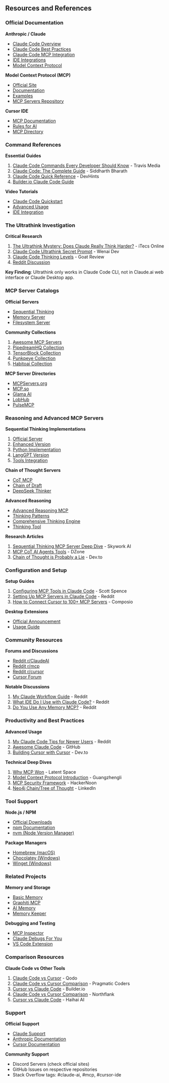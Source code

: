## Resources and References

### Official Documentation

**Anthropic / Claude**
- [Claude Code Overview](https://docs.claude.com/en/docs/claude-code/overview)
- [Claude Code Best Practices](https://anthropic.com/engineering/claude-code-best-practices)
- [Claude Code MCP Integration](https://docs.claude.com/en/docs/claude-code/mcp)
- [IDE Integrations](https://docs.claude.com/en/docs/claude-code/ide-integrations)
- [Model Context Protocol](https://www.anthropic.com/news/model-context-protocol)

**Model Context Protocol (MCP)**
- [Official Site](https://modelcontextprotocol.io)
- [Documentation](https://modelcontextprotocol.io/docs/develop/connect-local-servers)
- [Examples](https://modelcontextprotocol.io/examples)
- [MCP Servers Repository](https://github.com/modelcontextprotocol/servers)

**Cursor IDE**
- [MCP Documentation](https://cursor.com/docs/context/mcp)
- [Rules for AI](https://cursor.com/docs/context/rules)
- [MCP Directory](https://cursor.directory/mcp)

### Command References

**Essential Guides**
1. [Claude Code Commands Every Developer Should Know](https://travis.media/blog/claude-code-commands-developer-should-know/) - Travis Media
2. [Claude Code: The Complete Guide](https://www.siddharthbharath.com/claude-code-the-complete-guide/) - Siddharth Bharath
3. [Claude Code Quick Reference](https://devhints.io/claude-code) - DevHints
4. [Builder.io Claude Code Guide](https://www.builder.io/blog/claude-code)

**Video Tutorials**
- [Claude Code Quickstart](https://www.youtube.com/watch?v=0iGEpx8IeM0)
- [Advanced Usage](https://www.youtube.com/watch?v=UAxr6bWonFs)
- [IDE Integration](https://www.youtube.com/watch?v=XgZ7mtbCrqk)

### The Ultrathink Investigation

**Critical Research**
1. [The Ultrathink Mystery: Does Claude Really Think Harder?](https://itecsonline.com/post/the-ultrathink-mystery-does-claude-really-think-harder) - iTecs Online
2. [Claude Code Ultrathink Secret Prompt](https://www.wenaidev.com/blog/en/claude-code-ultrathink-secret-prompt) - Wenai Dev
3. [Claude Code Thinking Levels](https://goatreview.com/claude-code-thinking-levels-think-ultrathink/) - Goat Review
4. [Reddit Discussion](https://www.reddit.com/r/ClaudeAI/comments/1lpvj7z/ultrathink_task_command/)

**Key Finding**: Ultrathink only works in Claude Code CLI, not in Claude.ai web interface or Claude Desktop app.

### MCP Server Catalogs

**Official Servers**
- [Sequential Thinking](https://github.com/modelcontextprotocol/servers/tree/main/src/sequentialthinking)
- [Memory Server](https://github.com/modelcontextprotocol/servers/tree/main/src/memory)
- [Filesystem Server](https://github.com/modelcontextprotocol/servers/tree/main/src/filesystem)

**Community Collections**
1. [Awesome MCP Servers](https://github.com/wong2/awesome-mcp-servers)
2. [PipedreamHQ Collection](https://github.com/PipedreamHQ/awesome-mcp-servers)
3. [TensorBlock Collection](https://github.com/TensorBlock/awesome-mcp-servers)
4. [Punkpeye Collection](https://github.com/punkpeye/awesome-mcp-servers)
5. [Habitoai Collection](https://github.com/habitoai/awesome-mcp-servers)

**MCP Server Directories**
- [MCPServers.org](https://mcpservers.org)
- [MCP.so](https://mcp.so)
- [Glama AI](https://glama.ai/mcp/servers)
- [LobHub](https://lobehub.com/mcp)
- [PulseMCP](https://www.pulsemcp.com)

### Reasoning and Advanced MCP Servers

**Sequential Thinking Implementations**
1. [Official Server](https://github.com/modelcontextprotocol/servers/tree/main/src/sequentialthinking)
2. [Enhanced Version](https://github.com/arben-adm/mcp-sequential-thinking)
3. [Python Implementation](https://github.com/XD3an/python-sequential-thinking-mcp)
4. [LangGPT Version](https://github.com/LangGPT/sequential-thinking-mcp)
5. [Tools Integration](https://github.com/spences10/mcp-sequentialthinking-tools)

**Chain of Thought Servers**
- [CoT MCP](https://github.com/beverm2391/chain-of-thought-mcp-server)
- [Chain of Draft](https://github.com/brendancopley/mcp-chain-of-draft-prompt-tool)
- [DeepSeek Thinker](https://www.flowhunt.io/mcp-servers/deepseek-thinker-mcp/)

**Advanced Reasoning**
- [Advanced Reasoning MCP](https://lobehub.com/mcp/angrysky56-advanced-reasoning-mcp)
- [Thinking Patterns](https://lobehub.com/mcp/emmahyde-thinking-patterns)
- [Comprehensive Thinking Engine](https://github.com/VitalyMalakanov/mcp-thinking)
- [Thinking Tool](https://www.pulsemcp.com/servers/thinking-tool)

**Research Articles**
1. [Sequential Thinking MCP Server Deep Dive](https://skywork.ai/skypage/en/A-Deep-Dive-into-the-Sequential-Thinking-MCP-Server) - Skywork AI
2. [MCP CoT AI Agents Tools](https://dzone.com/articles/mcp-cot-ai-agents-tools) - DZone
3. [Chain of Thought is Probably a Lie](https://dev.to/aws-builders/chain-of-thought-is-probably-a-lie-and-thats-a-problem-4nkj) - Dev.to

### Configuration and Setup

**Setup Guides**
1. [Configuring MCP Tools in Claude Code](https://scottspence.com/posts/configuring-mcp-tools-in-claude-code) - Scott Spence
2. [Setting Up MCP Servers in Claude Code](https://www.reddit.com/r/ClaudeAI/comments/1jf4hnt/setting_up_mcp_servers_in_claude_code_a_tech/) - Reddit
3. [How to Connect Cursor to 100+ MCP Servers](https://composio.dev/blog/how-to-connect-cursor-to-100-mcp-servers-within-minutes) - Composio

**Desktop Extensions**
- [Official Announcement](https://www.anthropic.com/engineering/desktop-extensions)
- [Usage Guide](https://www.anthropic.com/news/claude-code-remote-mcp)

### Community Resources

**Forums and Discussions**
- [Reddit r/ClaudeAI](https://www.reddit.com/r/ClaudeAI/)
- [Reddit r/mcp](https://www.reddit.com/r/mcp/)
- [Reddit r/cursor](https://www.reddit.com/r/cursor/)
- [Cursor Forum](https://forum.cursor.com)

**Notable Discussions**
1. [My Claude Workflow Guide](https://www.reddit.com/r/ClaudeAI/comments/1ji8ruv/my_claude_workflow_guide_advanced_setup_with_mcp/) - Reddit
2. [What IDE Do I Use with Claude Code?](https://www.reddit.com/r/ClaudeAI/comments/1kpd2m6/what_ide_do_i_use_with_claude_code/) - Reddit
3. [Do You Use Any Memory MCP?](https://www.reddit.com/r/ClaudeAI/comments/1kvot1c/genuine_question_do_you_use_any_kind_memory_mcp/) - Reddit

### Productivity and Best Practices

**Advanced Usage**
1. [My Claude Code Tips for Newer Users](https://www.reddit.com/r/ClaudeAI/comments/1mpeefp/my_claude_code_tips_for_newer_users/) - Reddit
2. [Awesome Claude Code](https://github.com/hesreallyhim/awesome-claude-code) - GitHub
3. [Building Cursor with Cursor](https://dev.to/zachary62/building-cursor-with-cursor-a-step-by-step-guide-to-creating-your-own-ai-coding-agent-17c4) - Dev.to

**Technical Deep Dives**
1. [Why MCP Won](https://www.latent.space/p/why-mcp-won) - Latent Space
2. [Model Context Protocol Introduction](https://guangzhengli.com/blog/en/model-context-protocol) - Guangzhengli
3. [MCP Security Framework](https://hackernoon.com/mcp-is-a-security-heres-how-the-agent-security-framework-fixes-it) - HackerNoon
4. [Neo4j Chain/Tree of Thought](https://www.linkedin.com/pulse/helloworld-neo4j-chaintree-of-thought-prompting-mcp-servers-singh-wtu2c) - LinkedIn

### Tool Support

**Node.js / NPM**
- [Official Downloads](https://nodejs.org)
- [npm Documentation](https://docs.npmjs.com)
- [nvm (Node Version Manager)](https://github.com/nvm-sh/nvm)

**Package Managers**
- [Homebrew (macOS)](https://brew.sh)
- [Chocolatey (Windows)](https://chocolatey.org)
- [Winget (Windows)](https://learn.microsoft.com/windows/package-manager/winget/)

### Related Projects

**Memory and Storage**
- [Basic Memory](https://docs.basicmemory.com/integrations/cursor/)
- [Graphiti MCP](https://blog.getzep.com/cursor-adding-memory-with-graphiti-mcp/)
- [AI Memory](https://github.com/ipenywis/aimemory)
- [Memory Keeper](https://lobehub.com/mcp/mkreyman-mcp-memory-keeper)

**Debugging and Testing**
- [MCP Inspector](https://github.com/modelcontextprotocol/inspector)
- [Claude Debugs For You](https://github.com/jasonjmcghee/claude-debugs-for-you)
- [VS Code Extension](https://marketplace.visualstudio.com/items?itemName=JasonMcGhee.claude-debugs-for-you)

### Comparison Resources

**Claude Code vs Other Tools**
1. [Claude Code vs Cursor](https://www.qodo.ai/blog/claude-code-vs-cursor/) - Qodo
2. [Claude Code vs Cursor Comparison](https://www.pragmaticcoders.com/blog/claude-code-vs-cursor) - Pragmatic Coders
3. [Cursor vs Claude Code](https://www.builder.io/blog/cursor-vs-claude-code) - Builder.io
4. [Claude Code vs Cursor Comparison](https://northflank.com/blog/claude-code-vs-cursor-comparison) - Northflank
5. [Cursor vs Claude Code](https://www.haihai.ai/cursor-vs-claude-code/) - Haihai AI

### Support

**Official Support**
- [Claude Support](https://support.claude.com)
- [Anthropic Documentation](https://docs.anthropic.com)
- [Cursor Documentation](https://cursor.com/docs)

**Community Support**
- Discord Servers (check official sites)
- GitHub Issues on respective repositories
- Stack Overflow tags: #claude-ai, #mcp, #cursor-ide

